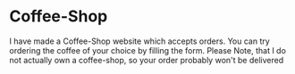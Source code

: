 # Coffee-Shop
I have made a Coffee-Shop website which accepts orders. You can try ordering the coffee of your choice by filling the form.
Please Note, that I do not actually own a coffee-shop, so your order probably won't be delivered
